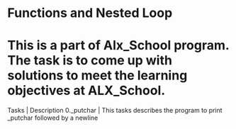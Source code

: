 # Functions and Nested Loop
# This is a part of **Alx_School** program. The task is to come up with solutions to meet the learning objectives at ALX_School.

Tasks          			|	Description
0._putchar			| This tasks describes the program to print _putchar followed by a newline
